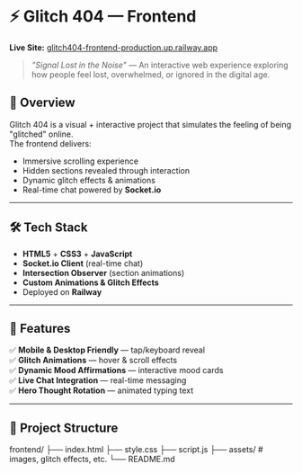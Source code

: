 # ⚡ Glitch 404 — Frontend

**Live Site:** [glitch404-frontend-production.up.railway.app](https://glitch404-frontend-production.up.railway.app)

> _"Signal Lost in the Noise"_ — An interactive web experience exploring how people feel lost, overwhelmed, or ignored in the digital age.

## 📌 Overview
Glitch 404 is a visual + interactive project that simulates the feeling of being "glitched" online.  
The frontend delivers:
- Immersive scrolling experience
- Hidden sections revealed through interaction
- Dynamic glitch effects & animations
- Real-time chat powered by **Socket.io**

---

## 🛠 Tech Stack
- **HTML5** + **CSS3** + **JavaScript**
- **Socket.io Client** (real-time chat)
- **Intersection Observer** (section animations)
- **Custom Animations & Glitch Effects**
- Deployed on **Railway**

---

## 🚀 Features
✅ **Mobile & Desktop Friendly** — tap/keyboard reveal  
✅ **Glitch Animations** — hover & scroll effects  
✅ **Dynamic Mood Affirmations** — interactive mood cards  
✅ **Live Chat Integration** — real-time messaging  
✅ **Hero Thought Rotation** — animated typing text  

---

## 📂 Project Structure
frontend/
├── index.html
├── style.css
├── script.js
├── assets/ # images, glitch effects, etc.
└── README.md
